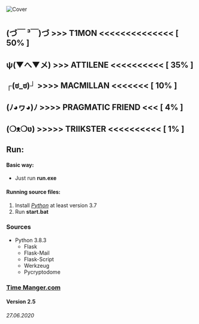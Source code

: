 ![Cover](https://github.com/T1GIT/time_manager/blob/master/static/images/cover.png?raw=true)
#
## (づ￣ ³￣)づ  >>> T1MON <<<<<<<<<<<<<< [ 50% ]
## ψ(▼へ▼メ) >>> ATTILENE <<<<<<<<<< [ 35% ]
## ┌(ಠ_ಠ)┘ >>>> MACMILLAN <<<<<<< [ 10% ]
## (ﾉ◕ヮ◕)ﾉ >>>> PRAGMATIC FRIEND <<< [ 4% ]
## (❍ᴥ❍ʋ) >>>>> TRIIKSTER <<<<<<<<<< [ 1% ]

## Run:
#### Basic way:
* Just run __run.exe__
#### Running source files:
1. Install [_Python_]("https://www.python.org/") at least version 3.7
2. Run __start.bat__

### Sources
* Python 3.8.3
	* Flask
	* Flask-Mail
	* Flask-Script
	* Werkzeug
	* Pycryptodome

### [Time Manger.com]("http://127.0.0.1:5000/")
#### Version 2.5
###### 27.06.2020
